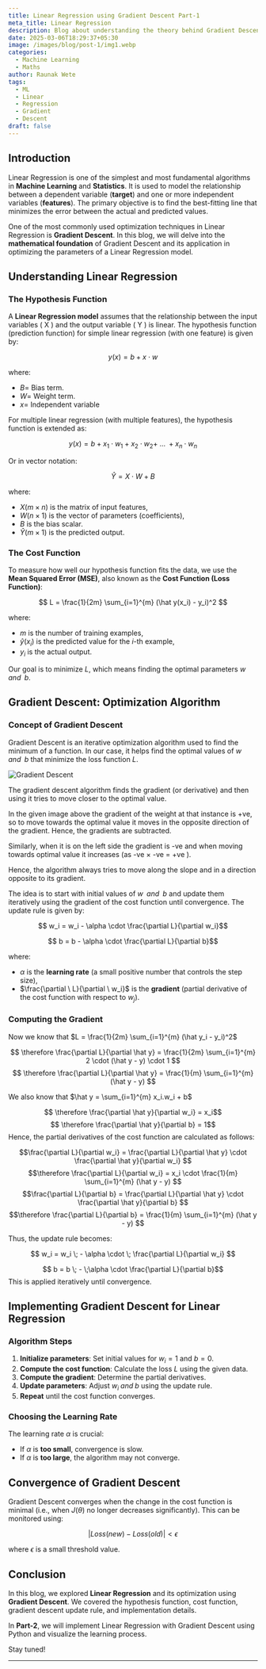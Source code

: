 ```yaml
---
title: Linear Regression using Gradient Descent Part-1
meta_title: Linear Regression
description: Blog about understanding the theory behind Gradient Descent how it's used in parameter optimization in Linear Regression.
date: 2025-03-06T18:29:37+05:30
image: /images/blog/post-1/img1.webp
categories:
  - Machine Learning
  - Maths
author: Raunak Wete
tags:
  - ML
  - Linear
  - Regression
  - Gradient
  - Descent
draft: false
---
```



## Introduction

Linear Regression is one of the simplest and most fundamental algorithms in **Machine Learning** and **Statistics**. It is used to model the relationship between a dependent variable (**target**) and one or more independent variables (**features**). The primary objective is to find the best-fitting line that minimizes the error between the actual and predicted values.

One of the most commonly used optimization techniques in Linear Regression is **Gradient Descent**. In this blog, we will delve into the **mathematical foundation** of Gradient Descent and its application in optimizing the parameters of a Linear Regression model.

## Understanding Linear Regression

### The Hypothesis Function

A **Linear Regression model** assumes that the relationship between the input variables \( X \) and the output variable \( Y \) is linear. The hypothesis function (prediction function) for simple linear regression (with one feature) is given by:

$$ y(x) = b + x \cdot w $$

where:

- $B =$ Bias term.
- $W =$ Weight term.
- $x =$ Independent variable

For multiple linear regression (with multiple features), the hypothesis function is extended as:

$$ y(x) = b + x_1\cdot w_1 + x_2\cdot w_2 + \; \dots \;+ x_n\cdot w_n $$

Or in vector notation:

$$\hat Y = X \cdot W + B $$

where:

- $X (m \times n)$ is the matrix of input features,
- $W (n \times 1)$ is the vector of parameters (coefficients),
- $B$ is the bias scalar.
- $\hat Y (m \times 1)$ is the predicted output.

### The Cost Function

To measure how well our hypothesis function fits the data, we use the **Mean Squared Error (MSE)**, also known as the **Cost Function (Loss Function)**:

$$ L = \frac{1}{2m} \sum_{i=1}^{m} (\hat y(x_i) - y_i)^2 $$

where:

- $m$ is the number of training examples,
- $\hat y(x_i)$ is the predicted value for the $i$-th example,
- $y_i$ is the actual output.

Our goal is to minimize $L$, which means finding the optimal parameters $w \;\; and \;\; b$.

## Gradient Descent: Optimization Algorithm

### Concept of Gradient Descent

Gradient Descent is an iterative optimization algorithm used to find the minimum of a function. In our case, it helps find the optimal values of $w \;\; and \;\; b$ that minimize the loss function  $L$.

![Gradient Descent](/images/blog/post-1/gradient_descent.webp)

The gradient descent algorithm finds the gradient (or derivative) and then using it tries to move closer to the optimal value.

In the given image above the gradient of the weight at that instance is +ve, so to move towards the optimal value it moves in the opposite direction of the gradient. Hence, the gradients are subtracted.

Similarly, when it is on the left side the gradient is -ve and when moving towards optimal value it increases (as -ve $\times$ -ve = +ve ).

Hence, the algorithm always tries to move along the slope and in a direction opposite to its gradient.

The idea is to start with initial values of $w \;\; and \;\; b$ and update them iteratively using the gradient of the cost function until convergence. The update rule is given by:

$$ w_i = w_i - \alpha \cdot \frac{\partial  L}{\partial  w_i}$$

$$ b = b - \alpha \cdot \frac{\partial  L}{\partial  b}$$


where:

- $\alpha$ is the **learning rate** (a small positive number that controls the step size),
- $\frac{\partial \ L}{\partial \ w_i}$ is the **gradient** (partial derivative of the cost function with respect to $w_j$).

### Computing the Gradient

Now we know that $L = \frac{1}{2m} \sum_{i=1}^{m} (\hat y_i - y_i)^2$

$$ \therefore \frac{\partial  L}{\partial  \hat y} = \frac{1}{2m} \sum_{i=1}^{m}  2 \cdot (\hat y - y) \cdot 1 $$
$$ \therefore \frac{\partial  L}{\partial  \hat y} = \frac{1}{m} \sum_{i=1}^{m}  (\hat y - y) $$

We also know that $\hat y = \sum_{i=1}^{m} x_i.w_i + b$

$$ \therefore \frac{\partial \hat y}{\partial w_i} = x_i$$
$$ \therefore \frac{\partial \hat y}{\partial b} = 1$$
Hence, the partial derivatives of the cost function are calculated as follows:

$$\frac{\partial L}{\partial w_i} = \frac{\partial L}{\partial \hat y} \cdot \frac{\partial \hat y}{\partial w_i} $$
$$\therefore \frac{\partial L}{\partial w_i} = x_i \cdot \frac{1}{m} \sum_{i=1}^{m}  (\hat y - y) $$
$$\frac{\partial L}{\partial b} = \frac{\partial L}{\partial \hat y} \cdot \frac{\partial \hat y}{\partial b} $$
$$\therefore \frac{\partial L}{\partial b} =  \frac{1}{m} \sum_{i=1}^{m}  (\hat y - y) $$

Thus, the update rule becomes:

$$ w_i = w_i \; - \alpha \cdot \; \frac{\partial L}{\partial w_i} $$

$$ b = b \; - \;\alpha \cdot \frac{\partial L}{\partial b}$$
This is applied iteratively until convergence.

## Implementing Gradient Descent for Linear Regression

### Algorithm Steps

1. **Initialize parameters**: Set initial values for $w_i=1$  and $b = 0$.
2. **Compute the cost function**: Calculate the loss $L$ using the given data.
3. **Compute the gradient**: Determine the partial derivatives.
4. **Update parameters**: Adjust $w_i \; and \; b$ using the update rule.
5. **Repeat** until the cost function converges.

### Choosing the Learning Rate

The learning rate $\alpha$ is crucial:

- If $\alpha$ is **too small**, convergence is slow.
- If $\alpha$ is **too large**, the algorithm may not converge.

## Convergence of Gradient Descent

Gradient Descent converges when the change in the cost function is minimal (i.e., when  $J(\theta)$ no longer decreases significantly). This can be monitored using:

$$ | Loss(new) - Loss(old) | < \epsilon $$

where $\epsilon$ is a small threshold value.

## Conclusion

In this blog, we explored **Linear Regression** and its optimization using **Gradient Descent**. We covered the hypothesis function, cost function, gradient descent update rule, and implementation details.

In **Part-2**, we will implement Linear Regression with Gradient Descent using Python and visualize the learning process.

Stay tuned!

---
